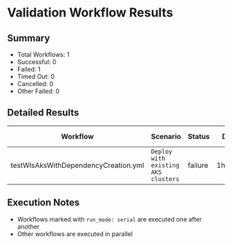 # Validation Workflow Results

## Summary
- Total Workflows: 1
- Successful: 0
- Failed: 1
- Timed Out: 0
- Cancelled: 0
- Other Failed: 0

## Detailed Results

| Workflow | Scenario | Status | Duration | Run URL |
|----------|----------|---------|-----------|----------|
| testWlsAksWithDependencyCreation.yml | `Deploy with existing AKS clusters` | failure | 1h:17m:16s | [View Run](https://github.com/azure-javaee/weblogic-azure/actions/runs/16612526451) |


## Execution Notes
- Workflows marked with `run_mode: serial` are executed one after another
- Other workflows are executed in parallel
